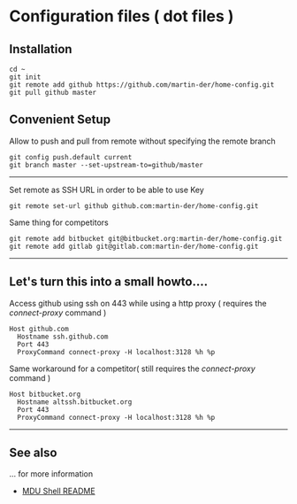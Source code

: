 
# Configuration files ( dot files )

## Installation

```shell
cd ~
git init
git remote add github https://github.com/martin-der/home-config.git
git pull github master
```

## Convenient Setup

Allow to push and pull from remote without specifying the remote branch
```shell
git config push.default current
git branch master --set-upstream-to=github/master
```


------------

Set remote as SSH URL in order to be able to use Key
```shell
git remote set-url github github.com:martin-der/home-config.git
```
Same thing for competitors
```
git remote add bitbucket git@bitbucket.org:martin-der/home-config.git
git remote add gitlab git@gitlab.com:martin-der/home-config.git
```

-----------

## Let's turn this into a small howto....

Access github using ssh on 443 while using a http proxy ( requires the _connect-proxy_ command )
```ssh/config
Host github.com
  Hostname ssh.github.com
  Port 443
  ProxyCommand connect-proxy -H localhost:3128 %h %p
```

Same workaround for a competitor( still requires the _connect-proxy_ command )
```ssh/config
Host bitbucket.org
  Hostname altssh.bitbucket.org
  Port 443
  ProxyCommand connect-proxy -H localhost:3128 %h %p
```

-----------

## See also
... for more information

* [MDU Shell README](.config/mdu/README.md)

